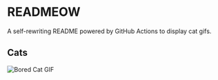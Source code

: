 # READMEOW

A self-rewriting README powered by GitHub Actions to display cat gifs.

## Cats

![Bored Cat GIF](https://media2.giphy.com/media/v1.Y2lkPTlhY2QwMmRhYXZhOXF4cDNkaXI5ajM0MWtyeDdoaHo5eHlmcTZhbWVjeGEzeW56cyZlcD12MV9naWZzX3NlYXJjaCZjdD1n/mlvseq9yvZhba/200.gif)
